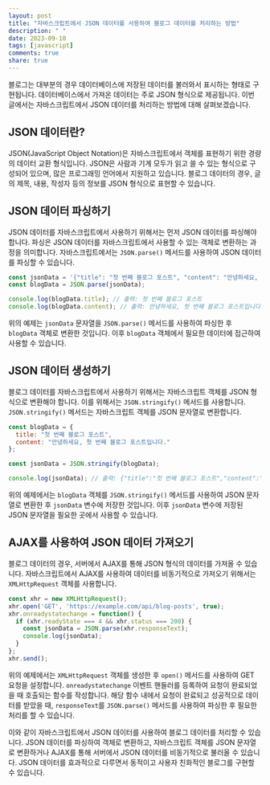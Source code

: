 ```yaml
---
layout: post
title: "자바스크립트에서 JSON 데이터를 사용하여 블로그 데이터를 처리하는 방법"
description: " "
date: 2023-09-10
tags: [javascript]
comments: true
share: true
---
```


블로그는 대부분의 경우 데이터베이스에 저장된 데이터를 불러와서 표시하는 형태로 구현됩니다. 데이터베이스에서 가져온 데이터는 주로 JSON 형식으로 제공됩니다. 이번 글에서는 자바스크립트에서 JSON 데이터를 처리하는 방법에 대해 살펴보겠습니다.

## JSON 데이터란?

JSON(JavaScript Object Notation)은 자바스크립트에서 객체를 표현하기 위한 경량의 데이터 교환 형식입니다. JSON은 사람과 기계 모두가 읽고 쓸 수 있는 형식으로 구성되어 있으며, 많은 프로그래밍 언어에서 지원하고 있습니다. 블로그 데이터의 경우, 글의 제목, 내용, 작성자 등의 정보를 JSON 형식으로 표현할 수 있습니다.

## JSON 데이터 파싱하기

JSON 데이터를 자바스크립트에서 사용하기 위해서는 먼저 JSON 데이터를 파싱해야 합니다. 파싱은 JSON 데이터를 자바스크립트에서 사용할 수 있는 객체로 변환하는 과정을 의미합니다. 자바스크립트에서는 `JSON.parse()` 메서드를 사용하여 JSON 데이터를 파싱할 수 있습니다.

```javascript
const jsonData = '{"title": "첫 번째 블로그 포스트", "content": "안녕하세요, 첫 번째 블로그 포스트입니다."}';
const blogData = JSON.parse(jsonData);

console.log(blogData.title); // 출력: 첫 번째 블로그 포스트
console.log(blogData.content); // 출력: 안녕하세요, 첫 번째 블로그 포스트입니다.
```

위의 예제는 `jsonData` 문자열을 `JSON.parse()` 메서드를 사용하여 파싱한 후 `blogData` 객체로 변환한 것입니다. 이후 `blogData` 객체에서 필요한 데이터에 접근하여 사용할 수 있습니다.

## JSON 데이터 생성하기

블로그 데이터를 자바스크립트에서 사용하기 위해서는 자바스크립트 객체를 JSON 형식으로 변환해야 합니다. 이를 위해서는 `JSON.stringify()` 메서드를 사용합니다. `JSON.stringify()` 메서드는 자바스크립트 객체를 JSON 문자열로 변환합니다.

```javascript
const blogData = {
  title: "첫 번째 블로그 포스트",
  content: "안녕하세요, 첫 번째 블로그 포스트입니다."
};

const jsonData = JSON.stringify(blogData);

console.log(jsonData); // 출력: {"title":"첫 번째 블로그 포스트","content":"안녕하세요, 첫 번째 블로그 포스트입니다."}
```

위의 예제에서는 `blogData` 객체를 `JSON.stringify()` 메서드를 사용하여 JSON 문자열로 변환한 후 `jsonData` 변수에 저장한 것입니다. 이후 `jsonData` 변수에 저장된 JSON 문자열을 필요한 곳에서 사용할 수 있습니다.

## AJAX를 사용하여 JSON 데이터 가져오기

블로그 데이터의 경우, 서버에서 AJAX를 통해 JSON 형식의 데이터를 가져올 수 있습니다. 자바스크립트에서 AJAX를 사용하여 데이터를 비동기적으로 가져오기 위해서는 `XMLHttpRequest` 객체를 사용합니다.

```javascript
const xhr = new XMLHttpRequest();
xhr.open('GET', 'https://example.com/api/blog-posts', true);
xhr.onreadystatechange = function() {
  if (xhr.readyState === 4 && xhr.status === 200) {
    const jsonData = JSON.parse(xhr.responseText);
    console.log(jsonData);
  }
};
xhr.send();
```

위의 예제에서는 `XMLHttpRequest` 객체를 생성한 후 `open()` 메서드를 사용하여 GET 요청을 설정합니다. `onreadystatechange` 이벤트 핸들러를 등록하여 요청이 완료되었을 때 호출되는 함수를 작성합니다. 해당 함수 내에서 요청이 완료되고 성공적으로 데이터를 받았을 때, `responseText`를 `JSON.parse()` 메서드를 사용하여 파싱한 후 필요한 처리를 할 수 있습니다.

이와 같이 자바스크립트에서 JSON 데이터를 사용하여 블로그 데이터를 처리할 수 있습니다. JSON 데이터를 파싱하여 객체로 변환하고, 자바스크립트 객체를 JSON 문자열로 변환하거나 AJAX를 통해 서버에서 JSON 데이터를 비동기적으로 불러올 수 있습니다. JSON 데이터를 효과적으로 다루면서 동적이고 사용자 친화적인 블로그를 구현할 수 있습니다.